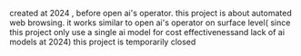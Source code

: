 created at 2024 , before open ai's operator. 
this project is about automated web browsing. it works similar to open ai's operator on surface level( since this project only use a single ai model for cost effectivenessand lack of ai models at 2024)
this project is temporarily closed 
